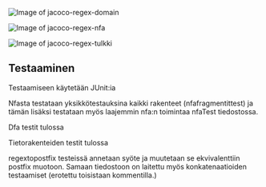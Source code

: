 ![Image of jacoco-regex-domain](https://github.com/Vekkumasa/regex_tulkki-tiralab/tree/master/dokumentointi/kuvat/jacoco-regex-domain.png)

![Image of jacoco-regex-nfa](https://github.com/Vekkumasa/regex_tulkki-tiralab/tree/master/dokumentointi/kuvat/jacoco-regex-nfa.png)

![Image of jacoco-regex-tulkki](https://github.com/Vekkumasa/regex_tulkki-tiralab/tree/master/dokumentointi/kuvat/jacoco-regex-tulkki.png)

## Testaaminen

Testaamiseen käytetään JUnit:ia

Nfasta testataan yksikkötestauksina kaikki rakenteet (nfafragmentittest) ja tämän lisäksi testataan myös laajemmin nfa:n toimintaa
nfaTest tiedostossa.

Dfa testit tulossa

Tietorakenteiden testit tulossa

regextopostfix testeissä annetaan syöte ja muutetaan se ekvivalenttiin postfix muotoon. Samaan tiedostoon on laitettu myös konkatenaatioiden
testaamiset (erotettu toisistaan kommentilla.)  
